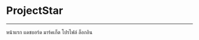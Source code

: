 # ProjectStar
-----------------------------------------------------------------------------------------------------------------
หน้าแรก
แดชบอร์ด
มาร์คเก็ต
โปรไฟล์
ล็อกอิน
